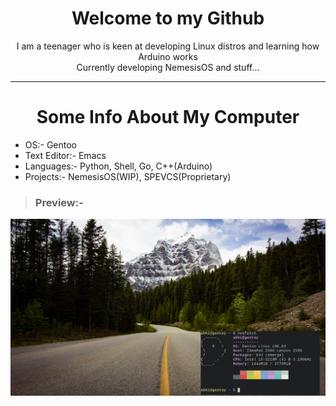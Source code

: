 <h1 align=center>Welcome to my Github</h1>
<p align=center>I am a teenager who is keen at developing Linux distros and learning how Arduino works<br>Currently developing NemesisOS and stuff...</p>

___

<h1 align=center>Some Info About My Computer</h1>

- OS:- Gentoo
- Text Editor:- Emacs
- Languages:- Python, Shell, Go, C++(Arduino)
- Projects:- NemesisOS(WIP), SPEVCS(Proprietary)

> ### Preview:-

![master](gentoo.png)
